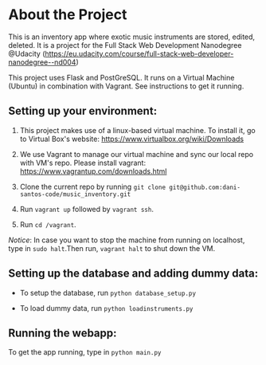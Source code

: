 # About the Project
This is an inventory app where exotic music instruments are stored, edited, deleted. It is a project for the Full Stack Web Development Nanodegree @Udacity (https://eu.udacity.com/course/full-stack-web-developer-nanodegree--nd004)

This project uses Flask and PostGreSQL. It runs on a Virtual Machine (Ubuntu) in combination with Vagrant. See instructions to get it running.

## Setting up your environment:

1. This project makes use of a linux-based virtual machine. To install it, go to Virtual Box's website: https://www.virtualbox.org/wiki/Downloads

2. We use Vagrant to manage our virtual machine and sync our local repo with VM's repo. Please install vagrant: https://www.vagrantup.com/downloads.html

3. Clone the current repo by running
`git clone git@github.com:dani-santos-code/music_inventory.git`

4. Run `vagrant up` followed by `vagrant ssh`.

5. Run `cd /vagrant`.

*Notice*:  In case you want to stop the machine from running on localhost, type in `sudo halt`.Then run, `vagrant halt` to shut down the VM.

## Setting up the database and adding dummy data:

- To setup the database, run `python database_setup.py`

- To load dummy data, run `python loadinstruments.py`


## Running the webapp:

To get the app running, type in `python main.py`
